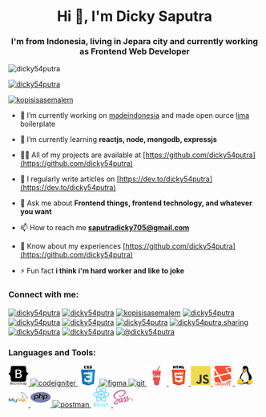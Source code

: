 <h1 align="center">Hi 👋, I'm Dicky Saputra</h1>
<h3 align="center">I'm from Indonesia, living in Jepara city and currently working as Frontend Web Developer</h3>

<p align="left"> <img src="https://komarev.com/ghpvc/?username=dicky54putra&label=Profile%20views&color=0e75b6&style=flat" alt="dicky54putra" /> </p>

<p align="left"> <a href="https://github.com/ryo-ma/github-profile-trophy"><img src="https://github-profile-trophy.vercel.app/?username=dicky54putra" alt="dicky54putra" /></a> </p>

<p align="left"> <a href="https://twitter.com/kopisisasemalem" target="blank"><img src="https://img.shields.io/twitter/follow/kopisisasemalem?logo=twitter&style=for-the-badge" alt="kopisisasemalem" /></a> </p>

- 🔭 I’m currently working on [madeindonesia](https://madeindonesia.com/) and made open ource [lima](https://github.com/dicky54putra/create-lima) boilerplate

- 🌱 I’m currently learning **reactjs, node, mongodb, expressjs**

- 👨‍💻 All of my projects are available at [https://github.com/dicky54putra](https://github.com/dicky54putra)

- 📝 I regularly write articles on [https://dev.to/dicky54putra](https://dev.to/dicky54putra)

- 💬 Ask me about **Frontend things, frontend technology, and whatever you want**

- 📫 How to reach me **saputradicky705@gmail.com**

- 📄 Know about my experiences [https://github.com/dicky54putra](https://github.com/dicky54putra)

- ⚡ Fun fact **i think i'm hard worker and like to joke**

<h3 align="left">Connect with me:</h3>
<p align="left">
<a href="https://codepen.io/dicky54putra" target="blank"><img align="center" src="https://cdn.jsdelivr.net/npm/simple-icons@3.0.1/icons/codepen.svg" alt="dicky54putra" height="30" width="40" /></a>
<a href="https://dev.to/dicky54putra" target="blank"><img align="center" src="https://cdn.jsdelivr.net/npm/simple-icons@3.0.1/icons/dev-dot-to.svg" alt="dicky54putra" height="30" width="40" /></a>
<a href="https://twitter.com/kopisisasemalem" target="blank"><img align="center" src="https://cdn.jsdelivr.net/npm/simple-icons@3.0.1/icons/twitter.svg" alt="kopisisasemalem" height="30" width="40" /></a>
<a href="https://linkedin.com/in/dicky54putra" target="blank"><img align="center" src="https://cdn.jsdelivr.net/npm/simple-icons@3.0.1/icons/linkedin.svg" alt="dicky54putra" height="30" width="40" /></a>
<a href="https://stackoverflow.com/users/dicky54putra" target="blank"><img align="center" src="https://cdn.jsdelivr.net/npm/simple-icons@3.0.1/icons/stackoverflow.svg" alt="dicky54putra" height="30" width="40" /></a>
<a href="https://codesandbox.com/dicky54putra" target="blank"><img align="center" src="https://cdn.jsdelivr.net/npm/simple-icons@3.0.1/icons/codesandbox.svg" alt="dicky54putra" height="30" width="40" /></a>
<a href="https://fb.com/dicky54putra" target="blank"><img align="center" src="https://cdn.jsdelivr.net/npm/simple-icons@3.0.1/icons/facebook.svg" alt="dicky54putra" height="30" width="40" /></a>
<a href="https://instagram.com/dicky54putra.sharing" target="blank"><img align="center" src="https://cdn.jsdelivr.net/npm/simple-icons@3.0.1/icons/instagram.svg" alt="dicky54putra.sharing" height="30" width="40" /></a>
<a href="https://dribbble.com/dicky54putra" target="blank"><img align="center" src="https://cdn.jsdelivr.net/npm/simple-icons@3.0.1/icons/dribbble.svg" alt="dicky54putra" height="30" width="40" /></a>
<a href="https://www.behance.net/dicky54putra" target="blank"><img align="center" src="https://cdn.jsdelivr.net/npm/simple-icons@3.0.1/icons/behance.svg" alt="dicky54putra" height="30" width="40" /></a>
<a href="https://medium.com/@dicky54putra" target="blank"><img align="center" src="https://cdn.jsdelivr.net/npm/simple-icons@3.0.1/icons/medium.svg" alt="@dicky54putra" height="30" width="40" /></a>
</p>

<h3 align="left">Languages and Tools:</h3>
<p align="left"> 
  <a href="https://getbootstrap.com" target="_blank"> 
    <img src="https://raw.githubusercontent.com/devicons/devicon/master/icons/bootstrap/bootstrap-plain-wordmark.svg" alt="bootstrap" width="40" height="40"/> 
  </a> 
  <a href="https://codeigniter.com" target="_blank"> 
    <img src="https://cdn.worldvectorlogo.com/logos/codeigniter.svg" alt="codeigniter" width="40" height="40"/> 
  </a> 
  <a href="https://www.w3schools.com/css/" target="_blank"> 
    <img src="https://raw.githubusercontent.com/devicons/devicon/master/icons/css3/css3-original-wordmark.svg" alt="css3" width="40" height="40"/> 
  </a> 
  <a href="https://www.figma.com/" target="_blank"> 
    <img src="https://www.vectorlogo.zone/logos/figma/figma-icon.svg" alt="figma" width="40" height="40"/> 
  </a> 
  <a href="https://git-scm.com/" target="_blank"> 
    <img src="https://www.vectorlogo.zone/logos/git-scm/git-scm-icon.svg" alt="git" width="40" height="40"/> 
  </a> 
  <a href="https://gulpjs.com" target="_blank"> 
    <img src="https://raw.githubusercontent.com/devicons/devicon/master/icons/gulp/gulp-plain.svg" alt="gulp" width="40" height="40"/> 
  </a> 
  <a href="https://www.w3.org/html/" target="_blank"> 
    <img src="https://raw.githubusercontent.com/devicons/devicon/master/icons/html5/html5-original-wordmark.svg" alt="html5" width="40" height="40"/> 
  </a>  
  <a href="https://developer.mozilla.org/en-US/docs/Web/JavaScript" target="_blank"> 
    <img src="https://raw.githubusercontent.com/devicons/devicon/master/icons/javascript/javascript-original.svg" alt="javascript" width="40" height="40"/> 
  </a> 
  <a href="https://laravel.com/" target="_blank"> 
    <img src="https://raw.githubusercontent.com/devicons/devicon/master/icons/laravel/laravel-plain-wordmark.svg" alt="laravel" width="40" height="40"/> 
  </a> 
  <a href="https://www.linux.org/" target="_blank"> 
    <img src="https://raw.githubusercontent.com/devicons/devicon/master/icons/linux/linux-original.svg" alt="linux" width="40" height="40"/>    
  </a> 
  <a href="https://www.mysql.com/" target="_blank"> 
    <img src="https://raw.githubusercontent.com/devicons/devicon/master/icons/mysql/mysql-original-wordmark.svg" alt="mysql" width="40" height="40"/> 
   </a> 
  <a href="https://www.php.net" target="_blank">  
    <img src="https://raw.githubusercontent.com/devicons/devicon/master/icons/php/php-original.svg" alt="php" width="40" height="40"/> 
  </a> 
  <a href="https://postman.com" target="_blank"> 
     <img src="https://www.vectorlogo.zone/logos/getpostman/getpostman-icon.svg" alt="postman" width="40" height="40"/>  
  </a> 
  <a href="https://reactjs.org/" target="_blank"> 
     <img src="https://raw.githubusercontent.com/devicons/devicon/master/icons/react/react-original-wordmark.svg" alt="react" width="40" height="40"/> 
    </a> 
  <a href="https://sass-lang.com" target="_blank"> 
    <img src="https://raw.githubusercontent.com/devicons/devicon/master/icons/sass/sass-original.svg" alt="sass" width="40" height="40"/>  
  </a> 
</p>
